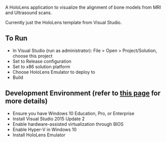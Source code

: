 A HoloLens application to visualize the alignment of bone models from MRI and Ultrasound scans.

Currently just the HoloLens template from Visual Studio.

## To Run
* In Visual Studio (run as administrator): File > Open > Project/Solution, choose this project
* Set to Release configuration
* Set to x86 solution platform
* Choose HoloLens Emulator to deploy to
* Build

## Development Environment (refer to [this page](https://developer.microsoft.com/en-us/windows/holographic/install_the_tools) for more details)
* Ensure you have Windows 10 Education, Pro, or Enterprise
* Install Visual Studio 2015 Update 2
* Enable hardware-assisted virtualization through BIOS
* Enable Hyper-V in Windows 10
* Install HoloLens Emulator
